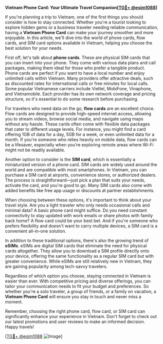 **Vietnam Phone Card: Your Ultimate Travel Companion[[TG💪+ @esim1088](https://t.me/s/esim1088)]**

If you're planning a trip to Vietnam, one of the first things you should consider is how to stay connected. Whether you're a tourist looking to explore hidden gems or a business traveler needing reliable communication, having a **Vietnam Phone Card** can make your journey smoother and more enjoyable. In this article, we'll dive into the world of phone cards, flow cards, and SIM card options available in Vietnam, helping you choose the best solution for your needs.

First off, let's talk about **phone cards**. These are physical SIM cards that you can insert into your phone. They come with various data plans and call packages, making them ideal for those who prefer a tangible product. Phone cards are perfect if you want to have a local number and enjoy unlimited calls within Vietnam. Many providers offer attractive deals, such as discounted rates for international calls or free minutes for local calls. Some popular Vietnamese carriers include Viettel, MobiFone, Vinaphone, and Vietnamobile. Each provider has its own network coverage and pricing structure, so it's essential to do some research before purchasing.

For travelers who need data on the go, **flow cards** are an excellent choice. Flow cards are designed to provide high-speed internet access, allowing you to stream videos, browse social media, and navigate using maps without any hassle. These cards often come with flexible data packages that cater to different usage levels. For instance, you might find a card offering 1GB of data for a day, 5GB for a week, or even unlimited data for a month. If you're someone who relies heavily on mobile data, flow cards can be a lifesaver, especially when you're exploring remote areas where Wi-Fi might not be readily available.

Another option to consider is the **SIM card**, which is essentially a miniaturized version of a phone card. SIM cards are widely used around the world and are compatible with most smartphones. In Vietnam, you can purchase a SIM card at airports, convenience stores, or authorized dealers. The process is straightforward—just pick a plan that suits your needs, activate the card, and you're good to go. Many SIM cards also come with added benefits like free app usage or discounts at partner establishments.

When choosing between these options, it's important to think about your travel style. Are you a light traveler who only needs occasional calls and minimal data? A basic phone card might suffice. Do you need constant connectivity to stay updated with work emails or share photos with family back home? A flow card could be your best bet. And if you're someone who prefers flexibility and doesn't want to carry multiple devices, a SIM card is a convenient all-in-one solution.

In addition to these traditional options, there's also the growing trend of **eSIMs**. eSIMs are digital SIM cards that eliminate the need for physical cards altogether. They allow you to download a SIM profile directly onto your device, offering the same functionality as a regular SIM card but with greater convenience. While eSIMs are still relatively new in Vietnam, they are gaining popularity among tech-savvy travelers.

Regardless of which option you choose, staying connected in Vietnam is easier than ever. With competitive pricing and diverse offerings, you can tailor your communication needs to fit your budget and preferences. So whether you're a solo traveler, a group of friends, or a family on vacation, a **Vietnam Phone Card** will ensure you stay in touch and never miss a moment.

Remember, choosing the right phone card, flow card, or SIM card can significantly enhance your experience in Vietnam. Don't forget to check out our latest promotions and user reviews to make an informed decision. Happy travels!

[[TG💪+ @esim1088](https://t.me/s/esim1088) ![Image](https://i.postimg.cc/Y0z9fWf4/image.png)]